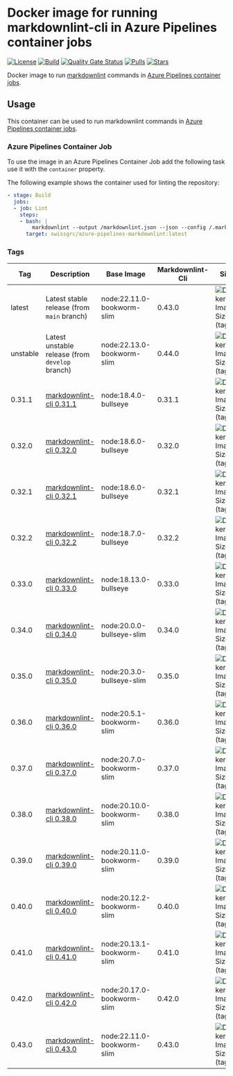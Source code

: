 # Docker image for running markdownlint-cli in Azure Pipelines container jobs

<!-- markdownlint-disable MD013 -->
[![License](https://img.shields.io/badge/license-MIT-blue.svg?style=flat-square)](https://github.com/swissgrc/docker-azure-pipelines-markdownlint/blob/main/LICENSE) [![Build](https://img.shields.io/github/actions/workflow/status/swissgrc/docker-azure-pipelines-markdownlint/publish.yml?branch=develop&style=flat-square)](https://github.com/swissgrc/docker-azure-pipelines-markdownlint/actions/workflows/publish.yml) [![Quality Gate Status](https://sonarcloud.io/api/project_badges/measure?project=swissgrc_docker-azure-pipelines-markdownlint&metric=alert_status)](https://sonarcloud.io/summary/new_code?id=swissgrc_docker-azure-pipelines-markdownlint) [![Pulls](https://img.shields.io/docker/pulls/swissgrc/azure-pipelines-markdownlint.svg?style=flat-square)](https://hub.docker.com/r/swissgrc/azure-pipelines-markdownlint) [![Stars](https://img.shields.io/docker/stars/swissgrc/azure-pipelines-markdownlint.svg?style=flat-square)](https://hub.docker.com/r/swissgrc/azure-pipelines-markdownlint)
<!-- markdownlint-restore -->

Docker image to run [markdownlint] commands in [Azure Pipelines container jobs].

## Usage

This container can be used to run markdownlint commands in [Azure Pipelines container jobs].

### Azure Pipelines Container Job

To use the image in an Azure Pipelines Container Job add the following task use it with the `container` property.

The following example shows the container used for linting the repository:

```yaml
- stage: Build
  jobs:
  - job: Lint
    steps:
    - bash: |
        markdownlint --output /markdownlint.json --json --config /.markdownlint.json /docs
      target: swissgrc/azure-pipelines-markdownlint:latest
```

### Tags

<!-- markdownlint-disable MD013 -->
| Tag      | Description                                                                                       | Base Image                 | Markdownlint-Cli | Size                                                                                                                                  |
|----------|---------------------------------------------------------------------------------------------------|----------------------------|------------------|---------------------------------------------------------------------------------------------------------------------------------------|
| latest   | Latest stable release (from `main` branch)                                                        | node:22.11.0-bookworm-slim | 0.43.0           | ![Docker Image Size (tag)](https://img.shields.io/docker/image-size/swissgrc/azure-pipelines-markdownlint/latest?style=flat-square)   |
| unstable | Latest unstable release (from `develop` branch)                                                   | node:22.13.0-bookworm-slim | 0.44.0           | ![Docker Image Size (tag)](https://img.shields.io/docker/image-size/swissgrc/azure-pipelines-markdownlint/unstable?style=flat-square) |
| 0.31.1   | [markdownlint-cli 0.31.1](https://github.com/igorshubovych/markdownlint-cli/releases/tag/v0.31.1) | node:18.4.0-bullseye       | 0.31.1           | ![Docker Image Size (tag)](https://img.shields.io/docker/image-size/swissgrc/azure-pipelines-markdownlint/0.31.1?style=flat-square)   |
| 0.32.0   | [markdownlint-cli 0.32.0](https://github.com/igorshubovych/markdownlint-cli/releases/tag/v0.32.0) | node:18.6.0-bullseye       | 0.32.0           | ![Docker Image Size (tag)](https://img.shields.io/docker/image-size/swissgrc/azure-pipelines-markdownlint/0.32.0?style=flat-square)   |
| 0.32.1   | [markdownlint-cli 0.32.1](https://github.com/igorshubovych/markdownlint-cli/releases/tag/v0.32.1) | node:18.6.0-bullseye       | 0.32.1           | ![Docker Image Size (tag)](https://img.shields.io/docker/image-size/swissgrc/azure-pipelines-markdownlint/0.32.1?style=flat-square)   |
| 0.32.2   | [markdownlint-cli 0.32.2](https://github.com/igorshubovych/markdownlint-cli/releases/tag/v0.32.1) | node:18.7.0-bullseye       | 0.32.2           | ![Docker Image Size (tag)](https://img.shields.io/docker/image-size/swissgrc/azure-pipelines-markdownlint/0.32.2?style=flat-square)   |
| 0.33.0   | [markdownlint-cli 0.33.0](https://github.com/igorshubovych/markdownlint-cli/releases/tag/v0.33.0) | node:18.13.0-bullseye      | 0.33.0           | ![Docker Image Size (tag)](https://img.shields.io/docker/image-size/swissgrc/azure-pipelines-markdownlint/0.33.0?style=flat-square)   |
| 0.34.0   | [markdownlint-cli 0.34.0](https://github.com/igorshubovych/markdownlint-cli/releases/tag/v0.34.0) | node:20.0.0-bullseye-slim  | 0.34.0           | ![Docker Image Size (tag)](https://img.shields.io/docker/image-size/swissgrc/azure-pipelines-markdownlint/0.34.0?style=flat-square)   |
| 0.35.0   | [markdownlint-cli 0.35.0](https://github.com/igorshubovych/markdownlint-cli/releases/tag/v0.35.0) | node:20.3.0-bullseye-slim  | 0.35.0           | ![Docker Image Size (tag)](https://img.shields.io/docker/image-size/swissgrc/azure-pipelines-markdownlint/0.35.0?style=flat-square)   |
| 0.36.0   | [markdownlint-cli 0.36.0](https://github.com/igorshubovych/markdownlint-cli/releases/tag/v0.36.0) | node:20.5.1-bookworm-slim  | 0.36.0           | ![Docker Image Size (tag)](https://img.shields.io/docker/image-size/swissgrc/azure-pipelines-markdownlint/0.36.0?style=flat-square)   |
| 0.37.0   | [markdownlint-cli 0.37.0](https://github.com/igorshubovych/markdownlint-cli/releases/tag/v0.37.0) | node:20.7.0-bookworm-slim  | 0.37.0           | ![Docker Image Size (tag)](https://img.shields.io/docker/image-size/swissgrc/azure-pipelines-markdownlint/0.37.0?style=flat-square)   |
| 0.38.0   | [markdownlint-cli 0.38.0](https://github.com/igorshubovych/markdownlint-cli/releases/tag/v0.38.0) | node:20.10.0-bookworm-slim | 0.38.0           | ![Docker Image Size (tag)](https://img.shields.io/docker/image-size/swissgrc/azure-pipelines-markdownlint/0.38.0?style=flat-square)   |
| 0.39.0   | [markdownlint-cli 0.39.0](https://github.com/igorshubovych/markdownlint-cli/releases/tag/v0.39.0) | node:20.11.0-bookworm-slim | 0.39.0           | ![Docker Image Size (tag)](https://img.shields.io/docker/image-size/swissgrc/azure-pipelines-markdownlint/0.39.0?style=flat-square)   |
| 0.40.0   | [markdownlint-cli 0.40.0](https://github.com/igorshubovych/markdownlint-cli/releases/tag/v0.40.0) | node:20.12.2-bookworm-slim | 0.40.0           | ![Docker Image Size (tag)](https://img.shields.io/docker/image-size/swissgrc/azure-pipelines-markdownlint/0.40.0?style=flat-square)   |
| 0.41.0   | [markdownlint-cli 0.41.0](https://github.com/igorshubovych/markdownlint-cli/releases/tag/v0.41.0) | node:20.13.1-bookworm-slim | 0.41.0           | ![Docker Image Size (tag)](https://img.shields.io/docker/image-size/swissgrc/azure-pipelines-markdownlint/0.41.0?style=flat-square)   |
| 0.42.0   | [markdownlint-cli 0.42.0](https://github.com/igorshubovych/markdownlint-cli/releases/tag/v0.42.0) | node:20.17.0-bookworm-slim | 0.42.0           | ![Docker Image Size (tag)](https://img.shields.io/docker/image-size/swissgrc/azure-pipelines-markdownlint/0.42.0?style=flat-square)   |
| 0.43.0   | [markdownlint-cli 0.43.0](https://github.com/igorshubovych/markdownlint-cli/releases/tag/v0.42.0) | node:22.11.0-bookworm-slim | 0.43.0           | ![Docker Image Size (tag)](https://img.shields.io/docker/image-size/swissgrc/azure-pipelines-markdownlint/0.43.0?style=flat-square)   |
<!-- markdownlint-restore -->

[markdownlint]: https://github.com/igorshubovych/markdownlint-cli
[Azure Pipelines container jobs]: https://docs.microsoft.com/en-us/azure/devops/pipelines/process/container-phases
